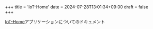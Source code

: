 +++
title = 'IoT-Home'
date = 2024-07-28T13:01:34+09:00
draft = false
+++

[IoT-Home](/iot-home)アプリケーションについてのドキュメント
